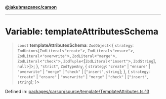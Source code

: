 [**@jakubmazanec/carson**](../README.md)

---

# Variable: templateAttributesSchema

> `const` **templateAttributesSchema**: `ZodObject`\<\{ `strategy`:
> `ZodUnion`\<\[`ZodLiteral`\<`"create"`\>, `ZodLiteral`\<`"ensure"`\>,
> `ZodLiteral`\<`"overwrite"`\>, `ZodLiteral`\<`"merge"`\>, `ZodLiteral`\<`"check"`\>,
> `ZodTuple`\<\[`ZodLiteral`\<`"insert"`\>, `ZodString`\], `null`\>\]\>; \}, `"strict"`,
> `ZodTypeAny`, \{ `strategy`: `"create"` \| `"ensure"` \| `"overwrite"` \| `"merge"` \| `"check"`
> \| \[`"insert"`, `string`\]; \}, \{ `strategy`: `"create"` \| `"ensure"` \| `"overwrite"` \|
> `"merge"` \| `"check"` \| \[`"insert"`, `string`\]; \}\>

Defined in:
[packages/carson/source/template/TemplateAttributes.ts:13](https://github.com/jakubmazanec/tools/blob/74fa88a6249b3d486436ae7655f4962bc4a86e11/packages/carson/source/template/TemplateAttributes.ts#L13)
